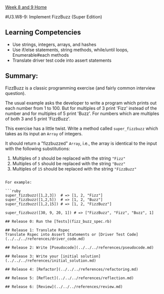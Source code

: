 [Week 8 and 9 Home](../../)

#U3.W8-9: Implement FizzBuzz (Super Edition)

## Learning Competencies
- Use strings, integers, arrays, and hashes
- Use if/else statements, string methods, while/until loops, Enumerable#each methods
- Translate driver test code into assert statements

## Summary:

FizzBuzz is a classic programming exercise (and fairly common interview question).

The usual example asks the developer to write a program which prints out each number from 1 to 100.  But for multiples of 3 print 'Fizz' instead of the number and for multiples of 5 print 'Buzz'.  For numbers which are multiples of both 3 and 5 print 'FizzBuzz'.

This exercise has a little twist.  Write a method called `super_fizzbuzz` which takes as its input an `Array` of integers.

It should return a "fizzbuzzed" `Array`, i.e., the array is identical to the input with the following substitutions:

1. Multiples of `3` should be replaced with the string `"Fizz"`
2. Multiples of `5` should be replaced with the string `"Buzz"`
3. Multiples of `15` should be replaced with the string `"FizzBuzz"`
```

For example:

```ruby
super_fizzbuzz([1,2,3])  # => [1, 2, "Fizz"]
super_fizzbuzz([1,2,5])  # => [1, 2, "Buzz"]
super_fizzbuzz([1,2,15]) # => [1, 2, "FizzBuzz"]

super_fizzbuzz([30, 9, 20, 1]) # => ["FizzBuzz", "Fizz", "Buzz", 1]

## Release 0: Run the [Tests](fizz_buzz_spec.rb)

## Release 1: Translate Rspec
Translate Rspec into Assert Statements or [Driver Test Code](../../../references/driver_code.md)

## Release 2: Write [Pseudocode](../../../references/pseudocode.md)

## Release 3: Write your [initial solution](../../../references/initial_solution.md)

## Release 4: [Refactor](../../../references/refactoring.md)

## Release 5: [Reflect](../../../references/reflection.md)

## Release 6: [Review](../../../references/review.md)



